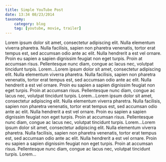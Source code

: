 ```yaml
---
title: Simple YouTube Post
date: 13:34 08/23/2014
taxonomy:
    category: blog
    tag: [youtube, movie, trailer]
---
```


Lorem ipsum dolor sit amet, consectetur adipiscing elit. Nulla elementum viverra pharetra. Nulla facilisis, sapien non pharetra venenatis, tortor erat tempus est, sed accumsan odio ante ac elit. Nulla hendrerit a est vel ornare. Proin eu sapien a sapien dignissim feugiat non eget turpis. Proin at accumsan risus. Pellentesque nunc diam, congue ac lacus nec, volutpat tincidunt turpis. Lorem...Lorem ipsum dolor sit amet, consectetur adipiscing elit. Nulla elementum viverra pharetra. Nulla facilisis, sapien non pharetra venenatis, tortor erat tempus est, sed accumsan odio ante ac elit. Nulla hendrerit a est vel ornare. Proin eu sapien a sapien dignissim feugiat non eget turpis. Proin at accumsan risus. Pellentesque nunc diam, congue ac lacus nec, volutpat tincidunt turpis. Lorem...Lorem ipsum dolor sit amet, consectetur adipiscing elit. Nulla elementum viverra pharetra. Nulla facilisis, sapien non pharetra venenatis, tortor erat tempus est, sed accumsan odio ante ac elit. Nulla hendrerit a est vel ornare. Proin eu sapien a sapien dignissim feugiat non eget turpis. Proin at accumsan risus. Pellentesque nunc diam, congue ac lacus nec, volutpat tincidunt turpis. Lorem...Lorem ipsum dolor sit amet, consectetur adipiscing elit. Nulla elementum viverra pharetra. Nulla facilisis, sapien non pharetra venenatis, tortor erat tempus est, sed accumsan odio ante ac elit. Nulla hendrerit a est vel ornare. Proin eu sapien a sapien dignissim feugiat non eget turpis. Proin at accumsan risus. Pellentesque nunc diam, congue ac lacus nec, volutpat tincidunt turpis. Lorem...
